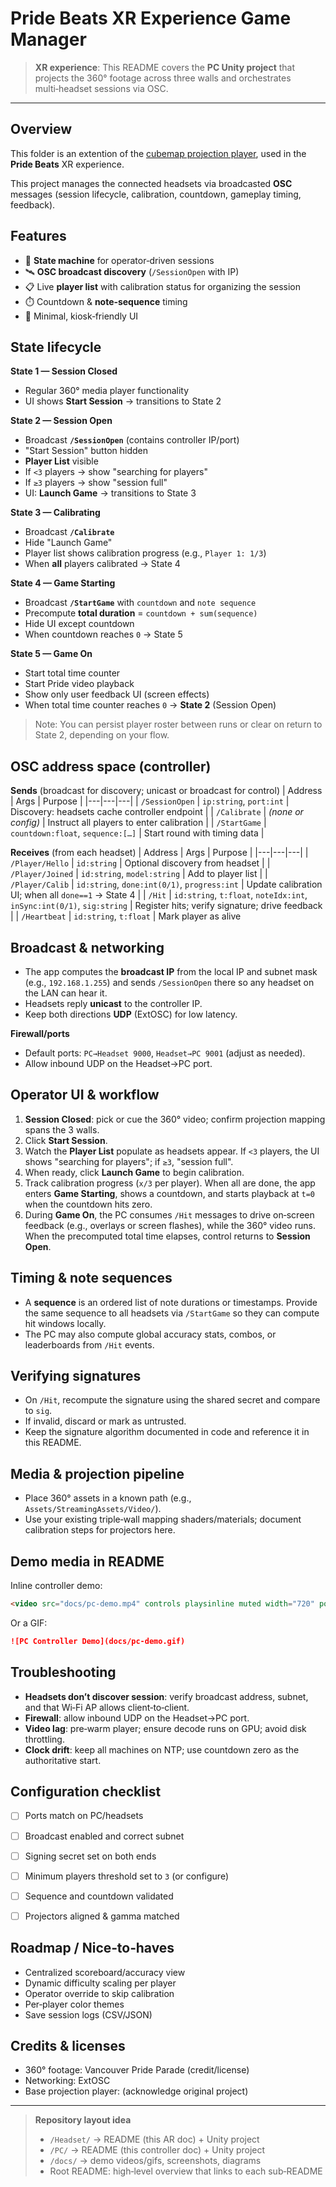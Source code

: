 # Pride Beats XR Experience Game Manager

> **XR experience**: This README covers the **PC Unity project** that projects the 360° footage across three walls and orchestrates multi‑headset sessions via OSC.

---

## Overview
This folder is an extention of the [cubemap projection player](https://github.com/reedbryan/cubemap-projection-mediaplayer), used in the **Pride Beats** XR experience.

This project manages the connected headsets via broadcasted **OSC** messages (session lifecycle, calibration, countdown, gameplay timing, feedback).


## Features
- 🧭 **State machine** for operator‑driven sessions
- 🛰️ **OSC broadcast discovery** (`/SessionOpen` with IP)
- 📋 Live **player list** with calibration status for organizing the session
- ⏱️ Countdown & **note‑sequence** timing
- 🧩 Minimal, kiosk‑friendly UI


## State lifecycle
**State 1 — Session Closed**
- Regular 360° media player functionality
- UI shows **Start Session** → transitions to State 2

**State 2 — Session Open**
- Broadcast **`/SessionOpen`** (contains controller IP/port)
- "Start Session" button hidden
- **Player List** visible
- If `<3` players → show "searching for players"
- If `≥3` players → show "session full"
- UI: **Launch Game** → transitions to State 3

**State 3 — Calibrating**
- Broadcast **`/Calibrate`**
- Hide "Launch Game"
- Player list shows calibration progress (e.g., `Player 1: 1/3`)
- When **all** players calibrated → State 4

**State 4 — Game Starting**
- Broadcast **`/StartGame`** with `countdown` and `note sequence`
- Precompute **total duration** = `countdown + sum(sequence)`
- Hide UI except countdown
- When countdown reaches `0` → State 5

**State 5 — Game On**
- Start total time counter
- Start Pride video playback
- Show only user feedback UI (screen effects)
- When total time counter reaches `0` → **State 2** (Session Open)

> Note: You can persist player roster between runs or clear on return to State 2, depending on your flow.


## OSC address space (controller)
**Sends** (broadcast for discovery; unicast or broadcast for control)
| Address | Args | Purpose |
|---|---|---|
| `/SessionOpen` | `ip:string`, `port:int` | Discovery: headsets cache controller endpoint |
| `/Calibrate` | *(none or config)* | Instruct all players to enter calibration |
| `/StartGame` | `countdown:float`, `sequence:[…]` | Start round with timing data |

**Receives** (from each headset)
| Address | Args | Purpose |
|---|---|---|
| `/Player/Hello` | `id:string` | Optional discovery from headset |
| `/Player/Joined` | `id:string`, `model:string` | Add to player list |
| `/Player/Calib` | `id:string`, `done:int(0/1)`, `progress:int` | Update calibration UI; when all `done==1` → State 4 |
| `/Hit` | `id:string`, `t:float`, `noteIdx:int`, `inSync:int(0/1)`, `sig:string` | Register hits; verify signature; drive feedback |
| `/Heartbeat` | `id:string`, `t:float` | Mark player as alive


## Broadcast & networking
- The app computes the **broadcast IP** from the local IP and subnet mask (e.g., `192.168.1.255`) and sends `/SessionOpen` there so any headset on the LAN can hear it.
- Headsets reply **unicast** to the controller IP.
- Keep both directions **UDP** (ExtOSC) for low latency.

**Firewall/ports**
- Default ports: `PC→Headset 9000`, `Headset→PC 9001` (adjust as needed).
- Allow inbound UDP on the Headset→PC port.


## Operator UI & workflow
1. **Session Closed**: pick or cue the 360° video; confirm projection mapping spans the 3 walls.
2. Click **Start Session**.
3. Watch the **Player List** populate as headsets appear. If `<3` players, the UI shows "searching for players"; if `≥3`, "session full".
4. When ready, click **Launch Game** to begin calibration.
5. Track calibration progress (`x/3` per player). When all are done, the app enters **Game Starting**, shows a countdown, and starts playback at `t=0` when the countdown hits zero.
6. During **Game On**, the PC consumes `/Hit` messages to drive on‑screen feedback (e.g., overlays or screen flashes), while the 360° video runs. When the precomputed total time elapses, control returns to **Session Open**.


## Timing & note sequences
- A **sequence** is an ordered list of note durations or timestamps. Provide the same sequence to all headsets via `/StartGame` so they can compute hit windows locally.
- The PC may also compute global accuracy stats, combos, or leaderboards from `/Hit` events.


## Verifying signatures
- On `/Hit`, recompute the signature using the shared secret and compare to `sig`.
- If invalid, discard or mark as untrusted.
- Keep the signature algorithm documented in code and reference it in this README.


## Media & projection pipeline
- Place 360° assets in a known path (e.g., `Assets/StreamingAssets/Video/`).
- Use your existing triple‑wall mapping shaders/materials; document calibration steps for projectors here.


## Demo media in README
Inline controller demo:
```html
<video src="docs/pc-demo.mp4" controls playsinline muted width="720" poster="docs/pc-thumb.jpg"></video>
```
Or a GIF:
```md
![PC Controller Demo](docs/pc-demo.gif)
```


## Troubleshooting
- **Headsets don’t discover session**: verify broadcast address, subnet, and that Wi‑Fi AP allows client‑to‑client.
- **Firewall**: allow inbound UDP on the Headset→PC port.
- **Video lag**: pre‑warm player; ensure decode runs on GPU; avoid disk throttling.
- **Clock drift**: keep all machines on NTP; use countdown zero as the authoritative start.


## Configuration checklist
- [ ] Ports match on PC/headsets
- [ ] Broadcast enabled and correct subnet
- [ ] Signing secret set on both ends
- [ ] Minimum players threshold set to `3` (or configure)
- [ ] Sequence and countdown validated
- [ ] Projectors aligned & gamma matched


## Roadmap / Nice‑to‑haves
- Centralized scoreboard/accuracy view
- Dynamic difficulty scaling per player
- Operator override to skip calibration
- Per‑player color themes
- Save session logs (CSV/JSON)


## Credits & licenses
- 360° footage: Vancouver Pride Parade (credit/license)
- Networking: ExtOSC
- Base projection player: (acknowledge original project)

---

> **Repository layout idea**
>
> - `/Headset/` → README (this AR doc) + Unity project
> - `/PC/` → README (this controller doc) + Unity project
> - `/docs/` → demo videos/gifs, screenshots, diagrams
> - Root README: high‑level overview that links to each sub‑README

